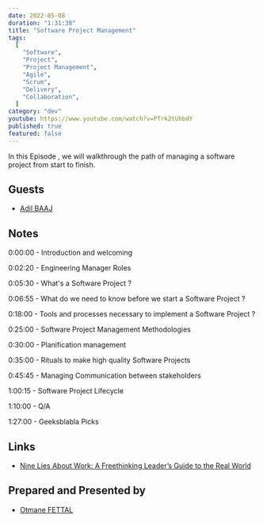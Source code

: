 ```yaml
---
date: 2022-05-08
duration: "1:31:38"
title: "Software Project Management"
tags:
  [
    "Software",
    "Project",
    "Project Management",
    "Agile",
    "Scrum",
    "Delivery",
    "Collaboration",
  ]
category: "dev"
youtube: https://www.youtube.com/watch?v=PTrk2tUhbdY
published: true
featured: false
---
```


In this Episode , we will walkthrough the path of managing a software project from start to finish.

## Guests

- [Adil BAAJ](https://www.linkedin.com/in/adil-baaj/)

## Notes

0:00:00 - Introduction and welcoming

0:02:20 - Engineering Manager Roles

0:05:30 - What's a Software Project ?

0:06:55 - What do we need to know before we start a Software Project ?

0:18:00 - Tools and processes necessary to implement a Software Project ?

0:25:00 - Software Project Management Methodologies

0:30:00 - Planification management

0:35:00 - Rituals to make high quality Software Projects

0:45:45 - Managing Communication between stakeholders

1:00:15 - Software Project Lifecycle

1:10:00 - Q/A

1:27:00 - Geeksblabla Picks

## Links

- [Nine Lies About Work: A Freethinking Leader’s Guide to the Real World](https://www.amazon.com/Nine-Lies-about-Work-Freethinking-ebook/dp/B07C3ZT28C)

## Prepared and Presented by

- [Otmane FETTAL](https://twitter.com/ofettal/)
